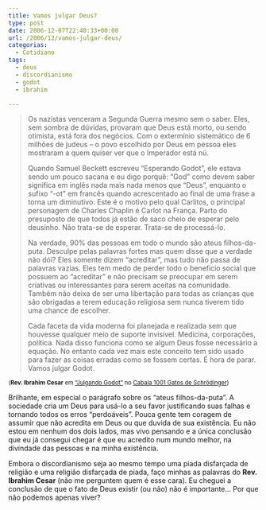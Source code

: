 ```yaml
---
title: Vamos julgar Deus?
type: post
date: 2006-12-07T22:40:33+00:00
url: /2006/12/vamos-julgar-deus/
categorias:
  - Cotidiano
tags:
  - deus
  - discordianismo
  - godot
  - ibrahim

---
```

> Os nazistas venceram a Segunda Guerra mesmo sem o saber. Eles, sem sombra de dúvidas, provaram que Deus está morto, ou sendo otimista, está fora dos negócios. Com o extermínio sistemático de 6 milhões de judeus – o povo escolhido por Deus em pessoa eles mostraram a quem quiser ver que o Imperador está nú.
>
> Quando Samuel Beckett escreveu “Esperando Godot”, ele estava sendo um pouco sacana e eu digo porquê: “God” como devem saber significa em inglês nada mais nada menos que “Deus”, enquanto o sufixo “-ot” em francês quando acrescentado ao final de uma frase a torna um diminutivo. Este é o motivo pelo qual Carlitos, o principal personagem de Charles Chaplin é Carlot na França. Parto do presuposto de que todos já estão de saco cheio de esperar pelo deusinho. Não trata-se de esperar. Trata-se de processá-lo.
>
> Na verdade, 90% das pessoas em todo o mundo são ateus filhos-da-puta. Desculpe pelas palavras fortes mas quem disse que a verdade não dói? Eles somente dizem “acreditar”, mas tudo não passa de palavras vazias. Eles tem medo de perder todo o benefício social que possuem ao “acreditar” e não precisam se preocupar em serem criativas ou interessantes para serem aceitas na comunidade. Também não deixa de ser uma libertação para todas as crianças que são obrigadas a terem educação religiosa sem nunca tiverem tido uma chance de escolher.
>
> Cada faceta da vida moderna foi planejada e realizada sem que houvesse qualquer meio de suporte invisível. Medicina, corporações, política. Nada disso funciona como se algum Deus fosse necessário a equação. No entanto cada vez mais este conceito tem sido usado para fazer as coisas erradas como se fossem certas. É hora de parar. Vamos julgar Godot.

<small>(<strong>Rev. Ibrahim Cesar</strong> em <a href="http://1001gatos.org/julgandogodot-post/">“Julgando Godot”</a> no <a href="http://1001gatos.org">Cabala 1001 Gatos de Schrödinger</a>)</small>

Brilhante, em especial o parágrafo sobre os “ateus filhos-da-puta”. A sociedade cria um Deus para usá-lo a seu favor justificando suas falhas e tornando todos os erros “perdoáveis”. Pouca gente tem coragem de assumir que não acredita em Deus ou que duvida de sua existência. Eu não estou em nenhum dos dois lados, mas vivo pensando e a única conclusão que eu já consegui chegar é que eu acredito num mundo melhor, na divindade das pessoas e na minha existência.

Embora o discordianismo seja ao mesmo tempo uma piada disfarçada de religião e uma religião disfarçada de piada, faço minhas as palavras do **Rev. Ibrahim Cesar** (não me perguntem quem é esse cara). Eu cheguei a conclusão de que o fato de Deus existir (ou não) não é importante… Por que não podemos apenas viver?

